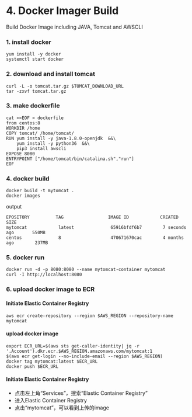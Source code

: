 
# 4. Docker Imager Build

Build Docker Image including JAVA, Tomcat and AWSCLI

### 1. install docker
```
yum install -y docker
systemctl start docker
```
### 2. download and install tomcat
```
curl -L -o tomcat.tar.gz $TOMCAT_DOWNLOAD_URL
tar -zxvf tomcat.tar.gz
```
### 3. make dockerfile
```
cat <<EOF > dockerfile
from centos:8
WORKDIR /home
COPY tomcat/ /home/tomcat/
RUN yum install -y java-1.8.0-openjdk  &&\
    yum install -y python36  &&\
    pip3 install awscli
EXPOSE 8080
ENTRYPOINT ["/home/tomcat/bin/catalina.sh","run"]
EOF
```
### 4. docker build
```
docker build -t mytomcat .
docker images
```
output
```
EPOSITORY          TAG                 IMAGE ID            CREATED             SIZE
mytomcat            latest              65916bfdf6b7        7 seconds ago       550MB
centos              8                   470671670cac        4 months ago        237MB
```
### 5. docker run
```
docker run -d -p 8080:8080 --name mytomcat-container mytomcat
curl -I http://localhost:8080
```
### 6. upload docker image to ECR

#### Initiate Elastic Container Registry
```
aws ecr create-repository --region $AWS_REGION --repository-name mytomcat
```

#### upload docker image
```
export ECR_URL=$(aws sts get-caller-identity| jq -r '.Account').dkr.ecr.$AWS_REGION.amazonaws.com/mytomcat:1
$(aws ecr get-login --no-include-email --region $AWS_REGION)
docker tag mytomcat:latest $ECR_URL
docker push $ECR_URL
```
#### Initiate Elastic Container Registry
- 点击左上角“Services”，搜索“Elastic Container Registry”
- 进入Elastic Container Registry
- 点击“mytomcat”，可以看到上传的image


